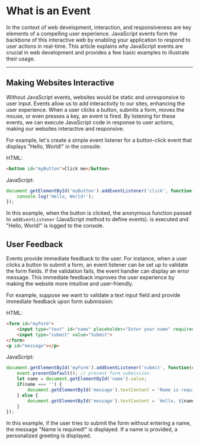 # What is an Event

In the context of web development, interaction, and responsiveness are key elements of a compelling user experience. JavaScript events form the backbone of this interactive web by enabling your application to respond to user actions in real-time. This article explains why JavaScript events are crucial in web development and provides a few basic examples to illustrate their usage.

---

## Making Websites Interactive

Without JavaScript events, websites would be static and unresponsive to user input. Events allow us to add interactivity to our sites, enhancing the user experience. When a user clicks a button, submits a form, moves the mouse, or even presses a key, an event is fired. By listening for these events, we can execute JavaScript code in response to user actions, making our websites interactive and responsive.

For example, let's create a simple event listener for a button-click event that displays "Hello, World!" in the console:

HTML:

```html
<button id="myButton">Click me</button>
```

JavaScript:

```jsx
document.getElementById('myButton').addEventListener('click', function() {
    console.log('Hello, World!');
});
```

In this example, when the button is clicked, the anonymous function passed to `addEventListener` (JavaScript method to define events). is executed and "Hello, World!" is logged to the console.

## User Feedback

Events provide immediate feedback to the user. For instance, when a user clicks a button to submit a form, an event listener can be set up to validate the form fields. If the validation fails, the event handler can display an error message. This immediate feedback improves the user experience by making the website more intuitive and user-friendly.

For example, suppose we want to validate a text input field and provide immediate feedback upon form submission:

HTML:

```html
<form id="myForm">
    <input type="text" id="name" placeholder="Enter your name" required>
    <input type="submit" value="Submit">
</form>
<p id="message"></p>
```

JavaScript:

```jsx
document.getElementById('myForm').addEventListener('submit', function(event) {
    event.preventDefault(); // prevent form submission
    let name = document.getElementById('name').value;
    if(name === '') {
        document.getElementById('message').textContent = 'Name is required!';
    } else {
        document.getElementById('message').textContent = `Hello, ${name}!`;
    }
});
```

In this example, if the user tries to submit the form without entering a name, the message "Name is required!" is displayed. If a name is provided, a personalized greeting is displayed.
